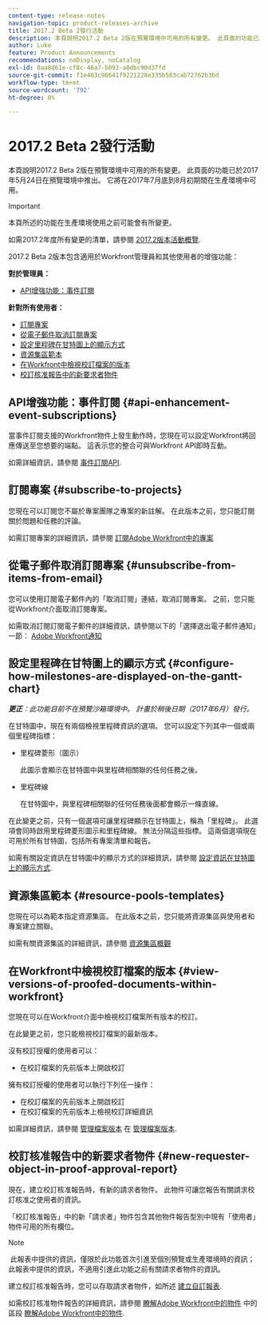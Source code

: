```yaml
---
content-type: release-notes
navigation-topic: product-releases-archive
title: 2017.2 Beta 2發行活動
description: 本頁說明2017.2 Beta 2版在預覽環境中可用的所有變更。 此頁面的功能已於2017年5月24日在預覽環境中推出。 它將在2017年7月底到8月初期間在生產環境中可用。
author: Luke
feature: Product Announcements
recommendations: noDisplay, noCatalog
exl-id: 0aa8d61e-cf8c-46a7-b093-a0dbc90d37fd
source-git-commit: f1e463c90641f9221228e335b583cab72762b3bd
workflow-type: tm+mt
source-wordcount: '792'
ht-degree: 0%

---
```


# 2017.2 Beta 2發行活動

本頁說明2017.2 Beta 2版在預覽環境中可用的所有變更。 此頁面的功能已於2017年5月24日在預覽環境中推出。 它將在2017年7月底到8月初期間在生產環境中可用。

>[!IMPORTANT]
>
>本頁所述的功能在生產環境使用之前可能會有所變更。

如需2017.2年度所有變更的清單，請參閱 [2017.2版本活動概覽](../../../../product-announcements/product-releases/quarterly-release-archive/2017.2-release-activity/2017-2-release-activity-overview.md).

2017.2 Beta 2版本包含適用於Workfront管理員和其他使用者的增強功能：

**對於管理員：**

* [API增強功能：事件訂閱](#api-enhancement-event-subscriptions)

**針對所有使用者：**

* [訂閱專案](#subscribe-to-projects)
* [從電子郵件取消訂閱專案](#unsubscribe-from-items-from-email)
* [設定里程碑在甘特圖上的顯示方式](#configure-how-milestones-are-displayed-on-the-gantt-chart)
* [資源集區範本](#resource-pools-templates)
* [在Workfront中檢視校訂檔案的版本](#view-versions-of-proofed-documents-within-workfront)
* [校訂核准報告中的新要求者物件](#new-requester-object-in-proof-approval-report)

## API增強功能：事件訂閱 {#api-enhancement-event-subscriptions}

當事件訂閱支援的Workfront物件上發生動作時，您現在可以設定Workfront將回應傳送至您想要的端點。 這表示您的整合可與Workfront API即時互動。

如需詳細資訊，請參閱 [事件訂閱API](../../../../wf-api/general/event-subs-api.md). 

## 訂閱專案 {#subscribe-to-projects}

您現在可以訂閱您不屬於專案團隊之專案的新註解。 在此版本之前，您只能訂閱關於問題和任務的評論。

如需訂閱專案的詳細資訊，請參閱 [訂閱Adobe Workfront中的專案](../../../../workfront-basics/using-notifications/subscribe-to-items-in-workfront.md)

## 從電子郵件取消訂閱專案 {#unsubscribe-from-items-from-email}

您可以使用訂閱電子郵件內的「取消訂閱」連結，取消訂閱專案。 之前，您只能從Workfront介面取消訂閱專案。

如需取消訂閱訂閱電子郵件的詳細資訊，請參閱以下的「選擇退出電子郵件通知」一節： [Adobe Workfront通知](../../../../workfront-basics/using-notifications/wf-notifications.md) 

## 設定里程碑在甘特圖上的顯示方式 {#configure-how-milestones-are-displayed-on-the-gantt-chart}

***更正&#x200B;**：此功能目前不在預覽沙箱環境中。 計畫於稍後日期（2017年6月）發行。*

在甘特圖中，現在有兩個檢視里程碑資訊的選項。 您可以設定下列其中一個或兩個里程碑指標：

* 里程碑菱形（圖示）

  此圖示會顯示在甘特圖中與里程碑相關聯的任何任務之後。

* 里程碑線

  在甘特圖中，與里程碑相關聯的任何任務後面都會顯示一條直線。

在此變更之前，只有一個選項可讓里程碑顯示在甘特圖上，稱為「里程碑」。 此選項會同時啟用里程碑菱形圖示和里程碑線。 無法分隔這些指標。 這兩個選項現在可用於所有甘特圖，包括所有專案清單和報告。 

如需有關設定資訊在甘特圖中的顯示方式的詳細資訊，請參閱 [設定資訊在甘特圖上的顯示方式](../../../../manage-work/gantt-chart/use-the-gantt-chart/configure-info-on-gantt-chart.md).

## 資源集區範本 {#resource-pools-templates}

您現在可以為範本指定資源集區。 在此版本之前，您只能將資源集區與使用者和專案建立關聯。

如需有關資源集區的詳細資訊，請參閱 [資源集區概觀](../../../../resource-mgmt/resource-planning/resource-pools/work-with-resource-pools.md)

## 在Workfront中檢視校訂檔案的版本 {#view-versions-of-proofed-documents-within-workfront}

您現在可以在Workfront介面中檢視校訂檔案所有版本的校訂。 

在此變更之前，您只能檢視校訂檔案的最新版本。

沒有校訂授權的使用者可以：

* 在校訂檔案的先前版本上開啟校訂

擁有校訂授權的使用者可以執行下列任一操作：

* 在校訂檔案的先前版本上開啟校訂
* 在校訂檔案的先前版本上檢視校訂詳細資訊

如需詳細資訊，請參閱 [管理檔案版本](../../../../documents/managing-documents/manage-document-versions.md) 在 [管理檔案版本](../../../../documents/managing-documents/manage-document-versions.md).

## 校訂核准報告中的新要求者物件 {#new-requester-object-in-proof-approval-report}

現在，建立校訂核准報告時，有新的請求者物件。 此物件可讓您報告有關請求校訂核准之使用者的資訊。 

「校訂核准報告」中的新「請求者」物件包含其他物件報告型別中現有「使用者」物件可用的所有欄位。

>[!NOTE]
>
> 此報表中提供的資訊，僅限於此功能首次引進至個別預覽或生產環境時的資訊；此報表中提供的資訊，不適用引進此功能之前有關請求者物件的資訊。

建立校訂核准報告時，您可以存取請求者物件，如所述 [建立自訂報表](../../../../reports-and-dashboards/reports/creating-and-managing-reports/create-custom-report.md).

如需校訂核准物件報告的詳細資訊，請參閱 [瞭解Adobe Workfront中的物件](../../../../workfront-basics/navigate-workfront/workfront-navigation/understand-objects.md) 中的區段 [瞭解Adobe Workfront中的物件](../../../../workfront-basics/navigate-workfront/workfront-navigation/understand-objects.md).
